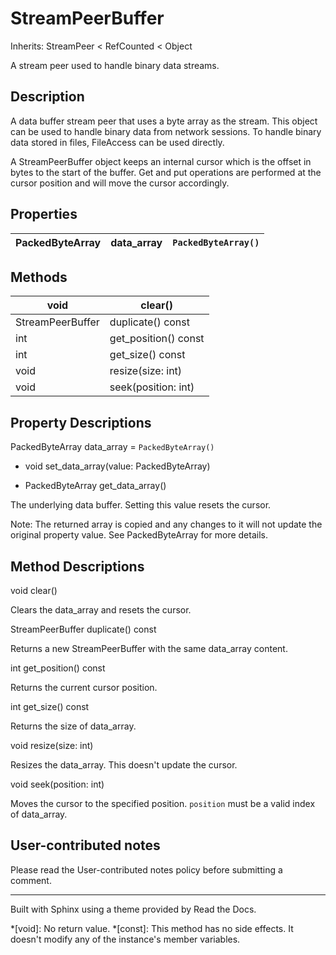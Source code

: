 # StreamPeerBuffer

Inherits: StreamPeer < RefCounted < Object

A stream peer used to handle binary data streams.

## Description

A data buffer stream peer that uses a byte array as the stream. This object
can be used to handle binary data from network sessions. To handle binary data
stored in files, FileAccess can be used directly.

A StreamPeerBuffer object keeps an internal cursor which is the offset in
bytes to the start of the buffer. Get and put operations are performed at the
cursor position and will move the cursor accordingly.

## Properties

PackedByteArray | data_array | `PackedByteArray()`  
---|---|---  
  
## Methods

void | clear()  
---|---  
StreamPeerBuffer | duplicate() const  
int | get_position() const  
int | get_size() const  
void | resize(size: int)  
void | seek(position: int)  
  
## Property Descriptions

PackedByteArray data_array = `PackedByteArray()`

  * void set_data_array(value: PackedByteArray)

  * PackedByteArray get_data_array()

The underlying data buffer. Setting this value resets the cursor.

Note: The returned array is copied and any changes to it will not update the
original property value. See PackedByteArray for more details.

## Method Descriptions

void clear()

Clears the data_array and resets the cursor.

StreamPeerBuffer duplicate() const

Returns a new StreamPeerBuffer with the same data_array content.

int get_position() const

Returns the current cursor position.

int get_size() const

Returns the size of data_array.

void resize(size: int)

Resizes the data_array. This doesn't update the cursor.

void seek(position: int)

Moves the cursor to the specified position. `position` must be a valid index
of data_array.

## User-contributed notes

Please read the User-contributed notes policy before submitting a comment.

* * *

Built with Sphinx using a theme provided by Read the Docs.

  *[void]: No return value.
  *[const]: This method has no side effects. It doesn't modify any of the instance's member variables.


